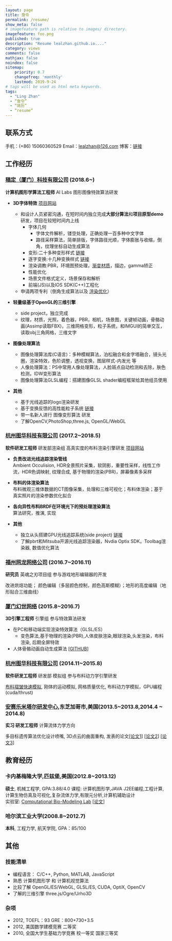 ```yaml
---
layout: page
title: 詹令
permalink: /resume/
show_meta: false
# imagefeature path is relative to images/ directory.
imagefeature: foo.png
published: true
description: "Resume lealzhan.github.io...."
category: views
comments: false
mathjax: false
noindex: false
sitemap:
    priority: 0.7
    changefreq: 'monthly'
    lastmod: 2019-9-24
# tags will be used as html meta keywords.    
tags:
  - "Ling Zhan"
  - “詹令”
  - “简历”
  - “resume”
---
```


## 联系方式

手机：(+86) 15060360529   Email：lealzhan@126.com
博客：[链接](https://lealzhan.github.io/lealzhan.github.io/)

## 工作经历


### [稿定（厦门）科技有限公司](https://www.gaoding.com/) (2018.6~)
**计算机图形学算法工程师** AI Labs 图形图像特效算法研发

- **3D字体特效** [项目网站](https://www.gaoding.com/topic/3791)    
	- 和设计人员紧密沟通，在短时间内独立完成**大部分算法**和**项目原型demo**研发，项目在较短时间内上线
		- 字体几何
			- 字体文件解析，镂空处理，正确处理一百多种中文字体
			- 路径采样算法，简单排版，字体路径光顺，字体膨胀与收缩，倒角，纹理坐标自动生成算法
		- 变形:二十多种变形样式 [链接](http://note.youdao.com/noteshare?id=b927fd528b398445a4d3f373703b720c)
		- 逐字变换:十几种变换样式 [链接](http://note.youdao.com/noteshare?id=5c4027f644b9b588c6942907485f2413)
		- 渲染调教:PBR，环境图预处理，[渐变材质](http://note.youdao.com/noteshare?id=f51e4d4d97c4dc1424573afdfae001a7)，描边，gamma矫正
		- 性能优化
		- 场景文件格式定义，场景保存和解析
		- 前端(JS)以及IOS SDK(C++)工程化
	- 申请两项专利（倒角生成算法以及 [渲染优化](http://note.youdao.com/noteshare?id=4379a54c94e6130d6a86999ffac5114d)）

- **轻量级基于OpenGL的三维引擎**
	- side project，独立完成	
	- 纹理，材质，光照，着色器，PBR，相机，场景图，关键帧动画，骨骼动画(Assimp读取FBX)，三维网格变形，粒子系统，和IMGUI的简单交互，读取obj三角网格，三维文字 

- **图像处理算法**   
	- 图像处理算法库(C语言)：多种模糊算法，泊松融合和金字塔融合，镜头光圈，渲染特效，色阶调整，透视变换，图层样式-内发光 等
	- 人像处理算法：PS中常用人像处理算法，人脸斑点自动检测和去除，肤色检测，IDW变形算法
	- 图像处理算法GLSL编程：搭建图像GLSL shader编程框架给其他组员使用

- **其他**    
	- 基于光线追踪的logo渲染研发
	- 基于变换反馈的高性能粒子系统 [链接](http://note.youdao.com/noteshare?id=983c47b30b5cfb6c8d5bc6731fe78594)
	- 带一名新人进行 图像变形算法 研发
	- 了解OpenCV,PhotoShop,three.js, OpenGL/WebGL

### [杭州图华科技有限公司](http://www.graphicchina.com/) (2017.2~2018.5)
**软件研发工程师** 研发部渲染组 高真实度的布料渲染引擎研发 [项目网站](http://www.frilly.com/)

- **负责改进光线追踪渲染管线**   
Ambient Occulision, HDR全景照片采集，软阴影，重要性采样，线性工作流，HDR色调映射, 纹理合成, 基于物理的渲染(PBR)，屏幕像素多采样

- **布料的体渲染算法**   
布料微观三维体数据的CT图像采集，处理和三维可视化；布料体渲染；基于真实照片的渲染参数优化拟合

- **各向异性布料BRDF在环境光下的预处理渲染算法**   
算法研究，推演, 实现

- **其他**   
	- 独立从头搭建GPU光线追踪系统(side project) [链接](https://lealzhan.github.io/lealzhan.github.io/blog/2018/03/01/xyrender/)
	- 了解pbrt和Mitsuba开源光线追踪渲染器，Nvdia Optix SDK，Toolbag渲染器, 数值优化算法


### [福州网龙网络公司](http://www.nd.com.cn/) (2016.7~2016.11)
**研究员** 英魂之刃项目组 参与游戏地形编辑器的开发

改进烘焙功能； 颜色编辑（多层颜色控制，颜色高斯模糊）；地形的高度编辑（地形贴合三维曲线）

### [厦门幻世网络](http://www.avatarworks.com/) (2015.8~2016.7)
**3D引擎工程师** 引擎组 参与特效算法研发

- 在PC和移动端实现渲染特效算法（GLSL/ES）
	- 变色算法,基于物理的渲染(PBR),人体皮肤渲染,眼球渲染,头发渲染，布料渲染, 后期全屏特效
- 人体骨骼动画自动生成算法 [[GITHUB](https://github.com/lealzhan/reachAndGrasp)]

### [杭州图华科技有限公司](http://www.graphicchina.com/) (2014.11~2015.8)
**软件研发工程师** 研发部 模拟组 参与布料动力学引擎研发

[布料褶皱快速模拟](https://note.youdao.com/ynoteshare1/index.html?id=3149035beee8736b0a2f856c2091ac89&type=note), 刚体的运动模拟, 网格质量优化, 布料动力学模拟，GPU编程(cuda/thrust)


### [安赛乐米塔尔研发中心](http://corporate.arcelormittal.com/what-we-do/research-and-development/research-centres),东芝加哥市,美国(2013.5~2013.8,2014.4 ~ 2014.8)
**实习 研发工程师** 计算流体力学方向

多目标遗传算法优化设计喷嘴, 3D点云的曲面重构, 发表的论文[[论文1](http://pan.baidu.com/s/1o7C3elk)] [[论文2](http://pan.baidu.com/s/1pKoz8Kz)] [[论文3](http://pan.baidu.com/s/1c0XkUvm)]



## 教育经历
### 卡内基梅隆大学,匹兹堡,美国(2012.8~2013.12)
**硕士**, 机械工程学, GPA:3.88/4.0
课程: 计算机图形学,JAVA J2EE编程,工程计算,计算生物仿真及可视化,复杂流体力学,有限元分析,计算机辅助设计  
实验室: [Computational Bio-Modeling Lab](http://jessicaz.me.cmu.edu/) [[论文](http://www.tandfonline.com/doi/abs/10.1080/21681163.2013.776270)]

### 哈尔滨工业大学(2008.8~2012.7)
**本科**, 工程力学, 航天学院, GPA：85/100

## 其他

### 技能清单
- 编程语言： C/C++, Python, MATLAB, JavaScript
- 熟悉 计算机图形学 和 计算机视觉算法
- 比较了解 OpenGL/ES/WebGL, GLSL/ES, CUDA, OptiX, OpenCV
- 了解的三维引擎 three.js/Ogre/Urho3D

### 杂项
- 2012,	TOEFL：93 GRE：800+730+3.5
- 2012,	美国数学建模竞赛	二等奖
- 2010,	全国大学生基础力学竞赛	校一等奖 国家三等奖